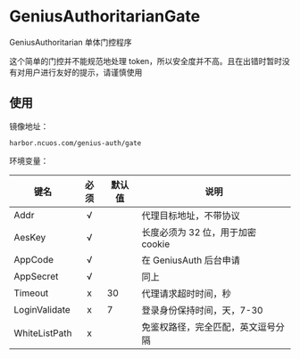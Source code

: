 # GeniusAuthoritarianGate

GeniusAuthoritarian 单体门控程序

这个简单的门控并不能规范地处理 token，所以安全度并不高。且在出错时暂时没有对用户进行友好的提示，请谨慎使用

## 使用

镜像地址：

`harbor.ncuos.com/genius-auth/gate`

环境变量：

| 键名            | 必须 | 默认值 | 说明                     |
|---------------|:--:|-----|------------------------|
| Addr          | √  |     | 代理目标地址，不带协议            |
| AesKey        | √  |     | 长度必须为 32 位，用于加密 cookie |
| AppCode       | √  |     | 在 GeniusAuth 后台申请      |
| AppSecret     | √  |     | 同上                     |
| Timeout       | x  | 30  | 代理请求超时时间，秒             |
| LoginValidate | x  | 7   | 登录身份保持时间，天，7-30        |
| WhiteListPath | x  |     | 免鉴权路径，完全匹配，英文逗号分隔      |

